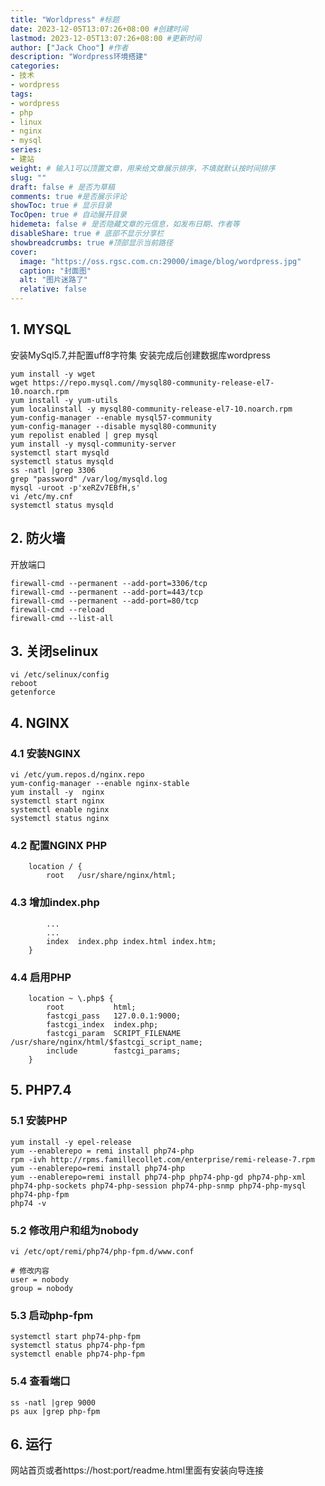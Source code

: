 ```yaml
---
title: "Worldpress" #标题
date: 2023-12-05T13:07:26+08:00 #创建时间
lastmod: 2023-12-05T13:07:26+08:00 #更新时间
author: ["Jack Choo"] #作者
description: "Wordpress环境搭建"
categories: 
- 技术
- wordpress
tags: 
- wordpress
- php
- linux
- nginx
- mysql
series: 
- 建站
weight: # 输入1可以顶置文章，用来给文章展示排序，不填就默认按时间排序
slug: ""
draft: false # 是否为草稿
comments: true #是否展示评论
showToc: true # 显示目录
TocOpen: true # 自动展开目录
hidemeta: false # 是否隐藏文章的元信息，如发布日期、作者等
disableShare: true # 底部不显示分享栏
showbreadcrumbs: true #顶部显示当前路径
cover:
  image: "https://oss.rgsc.com.cn:29000/image/blog/wordpress.jpg"
  caption: "封面图"
  alt: "图片迷路了"
  relative: false
---
```

## 1. MYSQL
安装MySql5.7,并配置uff8字符集
安装完成后创建数据库wordpress
```
yum install -y wget
wget https://repo.mysql.com//mysql80-community-release-el7-10.noarch.rpm
yum install -y yum-utils
yum localinstall -y mysql80-community-release-el7-10.noarch.rpm 
yum-config-manager --enable mysql57-community
yum-config-manager --disable mysql80-community
yum repolist enabled | grep mysql
yum install -y mysql-community-server
systemctl start mysqld
systemctl status mysqld
ss -natl |grep 3306
grep "password" /var/log/mysqld.log 
mysql -uroot -p'xeRZv7EBfH,s'
vi /etc/my.cnf
systemctl status mysqld
```
## 2. 防火墙
开放端口
```
firewall-cmd --permanent --add-port=3306/tcp
firewall-cmd --permanent --add-port=443/tcp
firewall-cmd --permanent --add-port=80/tcp
firewall-cmd --reload
firewall-cmd --list-all
```
## 3. 关闭selinux
```
vi /etc/selinux/config 
reboot 
getenforce 
```
## 4. NGINX
### 4.1 安装NGINX
```
vi /etc/yum.repos.d/nginx.repo
yum-config-manager --enable nginx-stable
yum install -y  nginx
systemctl start nginx
systemctl enable nginx
systemctl status nginx
```
### 4.2 配置NGINX PHP
```
    location / {
        root   /usr/share/nginx/html;
```
### 4.3 增加index.php
```
        ...
        ...
        index  index.php index.html index.htm;
    }
```
### 4.4 启用PHP
```
    location ~ \.php$ {
        root           html;
        fastcgi_pass   127.0.0.1:9000;
        fastcgi_index  index.php;
        fastcgi_param  SCRIPT_FILENAME  /usr/share/nginx/html/$fastcgi_script_name;
        include        fastcgi_params;
    }
```

## 5. PHP7.4 
### 5.1 安装PHP
```
yum install -y epel-release
yum --enablerepo = remi install php74-php
rpm -ivh http://rpms.famillecollet.com/enterprise/remi-release-7.rpm
yum --enablerepo=remi install php74-php
yum --enablerepo=remi install php74-php php74-php-gd php74-php-xml php74-php-sockets php74-php-session php74-php-snmp php74-php-mysql php74-php-fpm
php74 -v
```
### 5.2 修改用户和组为nobody
```
vi /etc/opt/remi/php74/php-fpm.d/www.conf 

# 修改内容
user = nobody
group = nobody
```
### 5.3 启动php-fpm
```
systemctl start php74-php-fpm
systemctl status php74-php-fpm
systemctl enable php74-php-fpm
```
### 5.4 查看端口
```
ss -natl |grep 9000
ps aux |grep php-fpm
```
## 6. 运行
网站首页或者https://host:port/readme.html里面有安装向导连接
